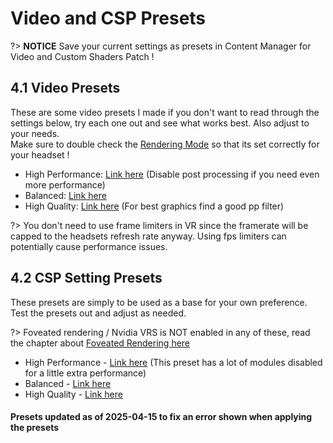 # Video and CSP Presets
?> **NOTICE** Save your current settings as presets in Content Manager for Video and Custom Shaders Patch !

## 4.1 Video Presets
These are some video presets I made if you don't want to read through the settings below, try each one out and see what works best. Also adjust to your needs.  
Make sure to double check the <ins>Rendering Mode</ins> so that its set correctly for your headset !  

- High Performance: [Link here](https://acstuff.club/s/lW4B) (Disable post processing if you need even more performance)  
- Balanced: [Link here](https://acstuff.club/s/oFw)
- High Quality: [Link here](https://acstuff.club/s/hPvJ) (For best graphics find a good pp filter)

?> You don't need to use frame limiters in VR since the framerate will be capped to the headsets refresh rate anyway. Using fps limiters can potentially cause performance issues.

## 4.2 CSP Setting Presets
These presets are simply to be used as a base for your own preference. Test the presets out and adjust as needed.  

?> Foveated rendering / Nvidia VRS is NOT enabled in any of these, read the chapter about [Foveated Rendering here](foveated-rendering)  

- High Performance - [Link here](https://acstuff.club/s/AG1c) (This preset has a lot of modules disabled for a little extra performance)  
- Balanced - [Link here](https://acstuff.club/s/G0S6)  
- High Quality - [Link here](https://acstuff.club/s/MNe7)  
#### Presets updated as of 2025-04-15 to fix an error shown when applying the presets
